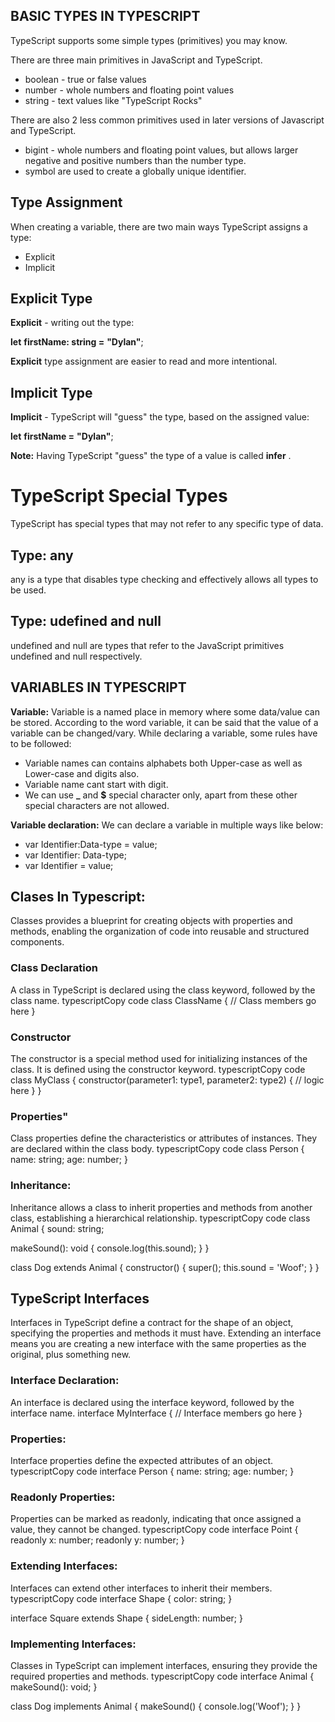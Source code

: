 ## BASIC TYPES IN TYPESCRIPT

TypeScript supports some simple types (primitives) you may know.

There are three main primitives in JavaScript and TypeScript.

- boolean - true or false values
- number - whole numbers and floating point values
- string - text values like "TypeScript Rocks"

There are also 2 less common primitives used in later versions of Javascript and TypeScript.

- bigint - whole numbers and floating point values, but allows larger negative and positive numbers than the number type.
- symbol are used to create a globally unique identifier.

## Type Assignment

When creating a variable, there are two main ways TypeScript assigns a type:

- Explicit
- Implicit

## Explicit Type

**Explicit** - writing out the type:

**let** **firstName: string =** **"Dylan"**;

**Explicit** type assignment are easier to read and more intentional.

## Implicit Type

**Implicit** - TypeScript will "guess" the type, based on the assigned value:

**let** **firstName =** **"Dylan"**;

**Note:** Having TypeScript "guess" the type of a value is called **infer** .

# TypeScript Special Types

TypeScript has special types that may not refer to any specific type of data.

## Type: any

any is a type that disables type checking and effectively allows all types to be used.

## Type: udefined and null

undefined and null are types that refer to the JavaScript primitives undefined and null respectively.

## VARIABLES IN TYPESCRIPT

**Variable:** Variable is a named place in memory where some data/value can be stored. According to the word variable, it can be said that the value of a variable can be changed/vary. While declaring a variable, some rules have to be followed:

- Variable names can contains alphabets both Upper-case as well as Lower-case and digits also.
- Variable name cant start with digit.
- We can use **\_** and **$** special character only, apart from these other special characters are not allowed.

**Variable declaration:** We can declare a variable in multiple ways like below:

- var Identifier:Data-type = value;
- var Identifier: Data-type;
- var Identifier = value;


## Clases In Typescript:

Classes provides a blueprint for creating objects with properties and methods, enabling the organization of code into reusable and structured components.

### Class Declaration

A class in TypeScript is declared using the class keyword, followed by the class name.
typescriptCopy code
class ClassName {
// Class members go here
}

### Constructor

The constructor is a special method used for initializing instances of the class. It is defined using the constructor keyword.
typescriptCopy code
class MyClass {
constructor(parameter1: type1, parameter2: type2) {
// logic here
}
}

### Properties"

Class properties define the characteristics or attributes of instances. They are declared within the class body.
typescriptCopy code
class Person {
name: string;
age: number;
}

### Inheritance:

Inheritance allows a class to inherit properties and methods from another class, establishing a hierarchical relationship.
typescriptCopy code
class Animal {
sound: string;

makeSound(): void {
console.log(this.sound);
}
}

class Dog extends Animal {
constructor() {
super();
this.sound = 'Woof';
}
}

## TypeScript Interfaces

Interfaces in TypeScript define a contract for the shape of an object, specifying the properties and methods it must have.
Extending an interface means you are creating a new interface with the same properties as the original, plus something new.

### Interface Declaration:

An interface is declared using the interface keyword, followed by the interface name.
interface MyInterface {
// Interface members go here
}

### Properties:

Interface properties define the expected attributes of an object.
typescriptCopy code
interface Person {
name: string;
age: number;
}

### Readonly Properties:

Properties can be marked as readonly, indicating that once assigned a value, they cannot be changed.
typescriptCopy code
interface Point {
readonly x: number;
readonly y: number;
}

### Extending Interfaces:

Interfaces can extend other interfaces to inherit their members.
typescriptCopy code
interface Shape {
color: string;
}

interface Square extends Shape {
sideLength: number;
}

### Implementing Interfaces:

Classes in TypeScript can implement interfaces, ensuring they provide the required properties and methods.
typescriptCopy code
interface Animal {
makeSound(): void;
}

class Dog implements Animal {
makeSound() {
console.log('Woof');
}
}